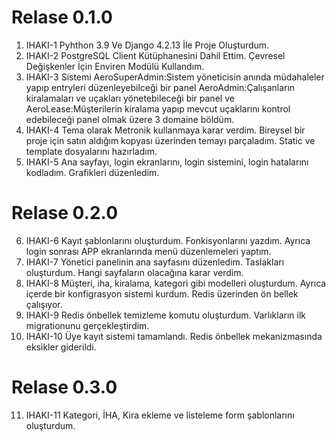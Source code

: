 # Relase 0.1.0
1. IHAKI-1 Pyhthon 3.9 Ve Django 4.2.13 İle Proje Oluşturdum.
2. IHAKI-2 PostgreSQL Client Kütüphanesini Dahil Ettim. Çevresel Değişkenler İçin Enviren Modülü Kullandım.
3. IHAKI-3 Sistemi AeroSuperAdmin:Sistem yöneticisin anında müdahaleler yapıp entryleri düzenleyebilceği bir panel AeroAdmin:Çalışanların kiralamaları ve uçakları yönetebileceği bir panel ve AeroLease:Müşterilerin kiralama yapıp mevcut uçaklarını kontrol edebileceği panel olmak üzere 3 domaine böldüm.
4. IHAKI-4 Tema olarak Metronik kullanmaya karar verdim. Bireysel bir proje için satın aldığım kopyası üzerinden temayı parçaladım. Static ve template dosyalarını hazırladım.
5. IHAKI-5 Ana sayfayı, login ekranlarını, login sistemini, login hatalarını kodladım. Grafikleri düzenledim.

# Relase 0.2.0
6. IHAKI-6 Kayıt şablonlarını oluşturdum. Fonkisyonlarını yazdım. Ayrıca login sonrası APP ekranlarında menü düzenlemeleri yaptım.
7. IHAKI-7 Yönetici panelinin ana sayfasını düzenledim. Taslakları oluşturdum. Hangi sayfaların olacağına karar verdim.
8. IHAKI-8 Müşteri, iha, kiralama, kategori gibi modelleri oluşturdum. Ayrıca içerde bir konfigrasyon sistemi kurdum. Redis üzerinden ön bellek çalışıyor.
9. IHAKI-9 Redis önbellek temizleme komutu oluşturdum. Varlıkların ilk migrationunu gerçekleştirdim.
10. IHAKI-10 Üye kayıt sistemi tamamlandı. Redis önbellek mekanizmasında eksikler giderildi. 

# Relase 0.3.0
11. IHAKI-11 Kategori, İHA, Kira ekleme ve listeleme form şablonlarını oluşturdum.